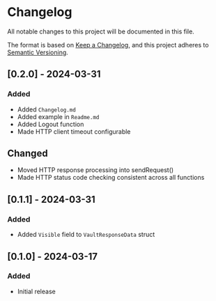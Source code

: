 # Changelog

All notable changes to this project will be documented in this file.

The format is based on [Keep a Changelog](https://keepachangelog.com/en/1.1.0/),
and this project adheres to [Semantic Versioning](https://semver.org/spec/v2.0.0.html).

## [0.2.0] - 2024-03-31

### Added

- Added `Changelog.md`
- Added example in `Readme.md`
- Added Logout function
- Made HTTP client timeout configurable

## Changed

- Moved HTTP response processing into sendRequest()
- Made HTTP status code checking consistent across all functions

## [0.1.1] - 2024-03-31

### Added

- Added `Visible` field to `VaultResponseData` struct

## [0.1.0] - 2024-03-17

### Added

- Initial release
